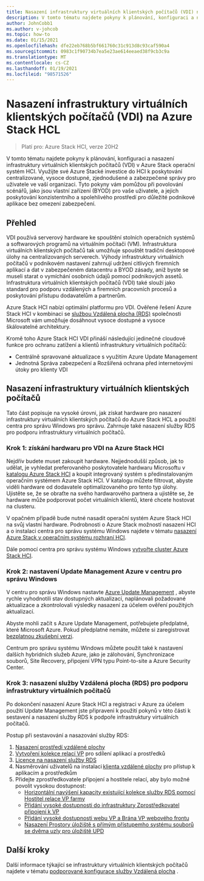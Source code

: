 ```yaml
---
title: Nasazení infrastruktury virtuálních klientských počítačů (VDI) na Azure Stack HCL
description: V tomto tématu najdete pokyny k plánování, konfiguraci a nasazení infrastruktury virtuálních klientských počítačů (VDI) v Azure Stack operační systém HCI.
author: JohnCobb1
ms.author: v-johcob
ms.topic: how-to
ms.date: 01/15/2021
ms.openlocfilehash: dfe22eb768b5bf661760c31c913d8c93caf590a4
ms.sourcegitcommit: 0983c1f90734b7ea5e23ae614eeaed38f9cb3c9a
ms.translationtype: MT
ms.contentlocale: cs-CZ
ms.lasthandoff: 01/19/2021
ms.locfileid: "98571526"
---
```

# <a name="deploy-virtual-desktop-infrastructure-vdi-on-azure-stack-hci"></a>Nasazení infrastruktury virtuálních klientských počítačů (VDI) na Azure Stack HCL

>Platí pro: Azure Stack HCI, verze 20H2

V tomto tématu najdete pokyny k plánování, konfiguraci a nasazení infrastruktury virtuálních klientských počítačů (VDI) v Azure Stack operační systém HCI. Využijte své Azure Stacké investice do HCI k poskytování centralizované, vysoce dostupné, zjednodušené a zabezpečené správy pro uživatele ve vaší organizaci. Tyto pokyny vám pomůžou při povolování scénářů, jako jsou vlastní zařízení (BYOD) pro vaše uživatele, a jejich poskytování konzistentního a spolehlivého prostředí pro důležité podnikové aplikace bez omezení zabezpečení.

## <a name="overview"></a>Přehled
VDI používá serverový hardware ke spouštění stolních operačních systémů a softwarových programů na virtuálním počítači (VM). Infrastruktura virtuálních klientských počítačů tak umožňuje spouštět tradiční desktopové úlohy na centralizovaných serverech. Výhody infrastruktury virtuálních počítačů v podnikovém nastavení zahrnují udržení citlivých firemních aplikací a dat v zabezpečeném datacentru a BYOD zásady, aniž byste se museli starat o vymíchání osobních údajů pomocí podnikových assetů. Infrastruktura virtuálních klientských počítačů (VDI) také slouží jako standard pro podporu vzdálených a firemních pracovních procesů a poskytování přístupu dodavatelům a partnerům.

Azure Stack HCI nabízí optimální platformu pro VDI. Ověřené řešení Azure Stack HCI v kombinaci se [službou Vzdálená plocha (RDS)](/windows-server/remote/remote-desktop-services/welcome-to-rds) společnosti Microsoft vám umožňuje dosáhnout vysoce dostupné a vysoce škálovatelné architektury.

Kromě toho Azure Stack HCI VDI přináší následující jedinečné cloudové funkce pro ochranu zatížení a klientů infrastruktury virtuálních počítačů:
- Centrálně spravované aktualizace s využitím Azure Update Management
- Jednotná Správa zabezpečení a Rozšířená ochrana před internetovými útoky pro klienty VDI

## <a name="deploy-vdi"></a>Nasazení infrastruktury virtuálních klientských počítačů
Tato část popisuje na vysoké úrovni, jak získat hardware pro nasazení infrastruktury virtuálních klientských počítačů do Azure Stack HCL a použití centra pro správu Windows pro správu. Zahrnuje také nasazení služby RDS pro podporu infrastruktury virtuálních počítačů.

### <a name="step-1-acquire-hardware-for-vdi-on-azure-stack-hci"></a>Krok 1: získání hardwaru pro VDI na Azure Stack HCI
Nejdřív budete muset zakoupit hardware. Nejjednodušší způsob, jak to udělat, je vyhledat preferovaného poskytovatele hardwaru Microsoftu v [katalogu Azure Stack HCI](https://hcicatalog.azurewebsites.net) a koupit integrovaný systém s předinstalovaným operačním systémem Azure Stack HCI. V katalogu můžete filtrovat, abyste viděli hardware od dodavatele optimalizovaného pro tento typ úlohy. Ujistěte se, že se obraťte na svého hardwarového partnera a ujistěte se, že hardware může podporovat počet virtuálních klientů, které chcete hostovat na clusteru.

V opačném případě bude nutné nasadit operační systém Azure Stack HCI na svůj vlastní hardware. Podrobnosti o Azure Stack možností nasazení HCI a o instalaci centra pro správu systému Windows najdete v tématu [nasazení Azure Stack v operačním systému rozhraní HCI](./operating-system.md).

Dále pomocí centra pro správu systému Windows [vytvořte cluster Azure Stack HCI](./create-cluster.md).

### <a name="step-2-set-up-azure-update-management-in-windows-admin-center"></a>Krok 2: nastavení Update Management Azure v centru pro správu Windows
V centru pro správu Windows nastavte [Azure Update Management](/windows-server/manage/windows-admin-center/azure/azure-update-management) , abyste rychle vyhodnotili stav dostupných aktualizací, naplánovali požadované aktualizace a zkontrolovali výsledky nasazení za účelem ověření použitých aktualizací.

Abyste mohli začít s Azure Update Management, potřebujete předplatné, které Microsoft Azure. Pokud předplatné nemáte, můžete si zaregistrovat [bezplatnou zkušební verzi](https://azure.microsoft.com/free).

Centrum pro správu systému Windows můžete použít také k nastavení dalších hybridních služeb Azure, jako je zálohování, Synchronizace souborů, Site Recovery, připojení VPN typu Point-to-site a Azure Security Center.

### <a name="step-3-deploy-remote-desktop-services-rds-for-vdi-support"></a>Krok 3: nasazení služby Vzdálená plocha (RDS) pro podporu infrastruktury virtuálních počítačů
Po dokončení nasazení Azure Stack HCI a registraci v Azure za účelem použití Update Management jste připraveni k použití pokynů v této části k sestavení a nasazení služby RDS k podpoře infrastruktury virtuálních počítačů.

Postup při sestavování a nasazování služby RDS:
1. [Nasazení prostředí vzdálené plochy](/windows-server/remote/remote-desktop-services/rds-deploy-infrastructure)
1. [Vytvoření kolekce relací VP](/windows-server/remote/remote-desktop-services/rds-create-collection) pro sdílení aplikací a prostředků
1. [Licence na nasazení služby RDS](/windows-server/remote/remote-desktop-services/rds-client-access-license)
1. Nasměrování uživatelů na instalaci [klienta vzdálené plochy](/windows-server/remote/remote-desktop-services/clients/remote-desktop-clients) pro přístup k aplikacím a prostředkům
1. Přidejte zprostředkovatele připojení a hostitele relací, aby bylo možné povolit vysokou dostupnost:
    - [Horizontální navýšení kapacity existující kolekce služby RDS pomocí Hostitel relace VP farmy](/windows-server/remote/remote-desktop-services/rds-scale-rdsh-farm)
    - [Přidání vysoké dostupnosti do infrastruktury Zprostředkovatel připojení k VP](/windows-server/remote/remote-desktop-services/rds-connection-broker-cluster)
    - [Přidání vysoké dostupnosti webu VP a Brána VP webového frontu](/windows-server/remote/remote-desktop-services/rds-rdweb-gateway-ha)
    - [Nasazení Prostory úložiště s přímým přístupemho systému souborů se dvěma uzly pro úložiště UPD](/windows-server/remote/remote-desktop-services/rds-storage-spaces-direct-deployment)

## <a name="next-steps"></a>Další kroky
Další informace týkající se infrastruktury virtuálních klientských počítačů najdete v tématu [podporované konfigurace služby Vzdálená plocha](/windows-server/remote/remote-desktop-services/rds-supported-config) .
